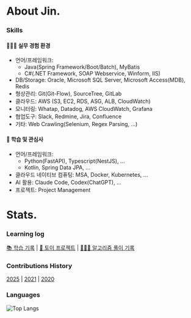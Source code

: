 # About Jin.

### Skills

#### 👨🏻‍💻 실무 경험 환경  
- 언어/프레임워크:
  - Java(Spring Framework/Boot/Batch), MyBatis
  - C#(.NET Framework, SOAP Webservice, Winform, IIS)
- DB/Storage: Oracle, Microsoft SQL Server, Microsoft Access(MDB), Redis  
- 형상관리: Git(Git-Flow), SourceTree, GitLab  
- 클라우드: AWS (S3, EC2, RDS, ASG, ALB, CloudWatch)  
- 모니터링: Whatap, Datadog, AWS CloudWatch, Grafana  
- 협업도구: Slack, Redmine, Jira, Confluence  
- 기타: Web Crawling(Selenium, Regex Parsing, ...)  
  
#### 📖 학습 및 관심사
- 언어/프레임워크:
  - Python(FastAPI), Typescript(NestJS), ... 
  - Kotlin, Spring Data JPA, ...  
- 클라우드 네이티브 컴퓨팅: MSA, Docker, Kubernetes, ... 
- AI 활용: Claude Code, Codex(ChatGPT), ...
- 프로젝트: Project Management

# Stats.

### Learning log

[📚 학습 기록](https://github.com/eljay0921/learning-log-repo) | [💫 토이 프로젝트](https://github.com/eljay0921/toy-projects) | [👨🏻‍💻 알고리즘 풀이 기록](https://github.com/eljay0921/algorithms)  

### Contributions History
[2025](https://github.com/eljay0921?tab=overview&from=2025-01-01&to=2025-12-31) |
[2021](https://github.com/eljay0921?tab=overview&from=2021-01-01&to=2021-12-31) |
[2020](https://github.com/eljay0921?tab=overview&from=2020-01-01&to=2020-12-31) 

### Languages

![Top Langs](https://github-readme-stats.vercel.app/api/top-langs/?username=eljay0921&layout=compact&theme=dracula)
